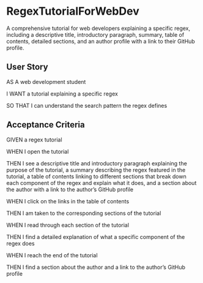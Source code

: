 # RegexTutorialForWebDev
A comprehensive tutorial for web developers explaining a specific regex, including a descriptive title, introductory paragraph, summary, table of contents, detailed sections, and an author profile with a link to their GitHub profile.

## User Story

AS A web development student

I WANT a tutorial explaining a specific regex

SO THAT I can understand the search pattern the regex defines

## Acceptance Criteria

GIVEN a regex tutorial

WHEN I open the tutorial

THEN I see a descriptive title and introductory paragraph 
explaining the purpose of the tutorial, a summary describing the regex featured in the tutorial, a table of contents linking to different sections that break down each component of the regex and explain what it does, and a section about the author with a link to the author’s GitHub profile

WHEN I click on the links in the table of contents

THEN I am taken to the corresponding sections of the tutorial

WHEN I read through each section of the tutorial

THEN I find a detailed explanation of what a specific component of the regex does

WHEN I reach the end of the tutorial

THEN I find a section about the author and a link to the author’s GitHub profile
